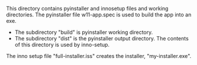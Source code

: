 This directory contains pyinstaller and innosetup files and working directories.
The pyinstaller file w11-app.spec is used to build the app into an exe.
* The subdirectory "build" is pyinstaller working directory.
* The subdirectory "dist" is the pyinstaller output directory. The contents of this directory is used by inno-setup.

The inno setup file "full-installer.iss" creates the installer, "my-installer.exe".  
